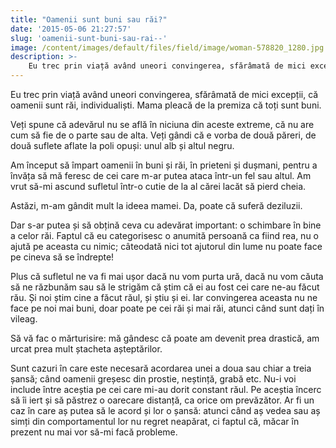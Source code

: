 ```yaml
---
title: "Oamenii sunt buni sau răi?"
date: '2015-05-06 21:27:57'
slug: 'oamenii-sunt-buni-sau-rai--'
image: /content/images/default/files/field/image/woman-578820_1280.jpg
description: >-
    Eu trec prin viață având uneori convingerea, sfărâmată de mici excepții, că oamenii sunt răi, individualiști. Mama pleacă de la premiza că toți sunt buni.Veți spune că adevărul nu se află în niciuna 
---
```

<div class="kg-card-markdown"><p>Eu trec prin viață având uneori convingerea, sfărâmată de mici excepții, că oamenii sunt răi, individualiști. Mama pleacă de la premiza că toți sunt buni.</p>
<p>Veți spune că adevărul nu se află în niciuna din aceste extreme, că nu are cum să fie de o parte sau de alta. Veți gândi că e vorba de două păreri, de două suflete aflate la poli opuși: unul alb și altul negru. </p>
<p>Am început să împart oamenii în buni și răi, în prieteni și dușmani, pentru a învăța să mă feresc de cei care m-ar putea ataca într-un fel sau altul. Am vrut să-mi ascund sufletul într-o cutie de la al cărei lacăt să pierd cheia.</p>
<p>Astăzi, m-am gândit mult la ideea mamei. Da, poate că suferă deziluzii. </p>
<p>Dar s-ar putea și să obțină ceva cu adevărat important: o schimbare în bine a celor răi. Faptul că eu categorisesc o anumită persoană ca fiind rea, nu o ajută pe aceasta cu nimic; câteodată nici tot ajutorul din lume nu poate face pe cineva să se îndrepte! </p>
<p>Plus că sufletul ne va fi mai ușor dacă nu vom purta ură, dacă nu vom căuta să ne răzbunăm sau să le strigăm că știm că ei au fost cei care ne-au făcut rău. Și noi știm cine a făcut răul, și știu și ei. Iar convingerea aceasta nu ne face pe noi mai buni, doar poate pe cei răi și mai răi, atunci când sunt dați în vileag.</p>
<p>Să vă fac o mărturisire: mă gândesc că poate am devenit prea drastică, am urcat prea mult ștacheta așteptărilor.</p>
<p>Sunt cazuri în care este necesară acordarea unei a doua sau chiar a treia șansă; când oamenii greșesc din prostie, neștință, grabă etc. Nu-i voi include între aceștia pe cei care mi-au dorit constant răul. Pe aceștia încerc să îi iert și să păstrez o oarecare distanță, ca orice om prevăzător. Ar fi un caz în care aș putea să le acord și lor o șansă: atunci când aș vedea sau aș simți din comportamentul lor nu regret neapărat, ci faptul că, măcar în prezent nu mai vor să-mi facă probleme.</p>
<p> </p>
<p> </p>
</div>
    